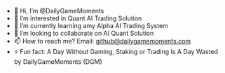 - 👋 Hi, I’m @DailyGameMoments
- 👀 I’m interested in Quant AI Trading Solution
- 🌱 I’m currently learning amy Alpha AI Trading System
- 💞️ I’m looking to collaborate on AI Quant Solution
- 📫 How to reach me? Email: github@dailygamemoments.com 
- ⚡ Fun fact: A Day Without Gaming, Staking or Trading Is A Day Wasted by DailyGameMoments (DGM)

<!---
DailyGameMoments/DailyGameMoments is a ✨ special ✨ repository because its `README.md` (this file) appears on your GitHub profile.
You can click the Preview link to take a look at your changes.
--->

